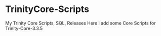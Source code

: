 # TrinityCore-Scripts
My Trinity Core Scripts, SQL, Releases
Here i add some Core Scripts for Trinity-Core-3.3.5